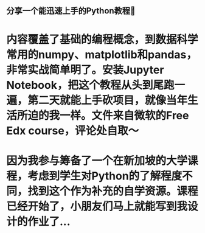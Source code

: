 ## 分享一个能迅速上手的Python教程🐎
# 内容覆盖了基础的编程概念，到数据科学常用的numpy、matplotlib和pandas，非常实战简单明了。安装Jupyter Notebook，把这个教程从头到尾跑一遍，第二天就能上手砍项目，就像当年生活所迫的我一样。文件来自微软的Free Edx course，评论处自取～
# 因为我参与筹备了一个在新加坡的大学课程，考虑到学生对Python的了解程度不同，找到这个作为补充的自学资源。课程已经开始了，小朋友们马上就能写到我设计的作业了...

